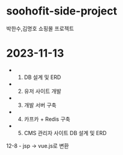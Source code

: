 # soohofit-side-project
박한수,김명호 쇼핑몰 프로젝트

# 2023-11-13
- 1. DB 설계 및 ERD
- 2. 유저 사이트 개발
- 3. 개발 서버 구축
- 4. 카프카 + Redis 구축
- 5. CMS 관리자 사이트 DB 설계 및 ERD


     
 
12-8 - jsp -> vue.js로 변환
